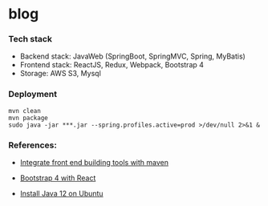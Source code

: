 # blog

### Tech stack

- Backend stack: JavaWeb (SpringBoot, SpringMVC, Spring, MyBatis)
- Frontend stack: ReactJS, Redux, Webpack, Bootstrap 4
- Storage: AWS S3, Mysql

### Deployment

```shell
mvn clean
mvn package
sudo java -jar ***.jar --spring.profiles.active=prod >/dev/null 2>&1 &
```

### References:

- [Integrate front end building tools with maven](https://github.com/eirslett/frontend-maven-plugin)

- [Bootstrap 4 with React](https://react-bootstrap.netlify.com/)

- [Install Java 12 on Ubuntu](https://www.linuxuprising.com/2019/03/how-to-install-oracle-java-12-jdk-12-in.html)

